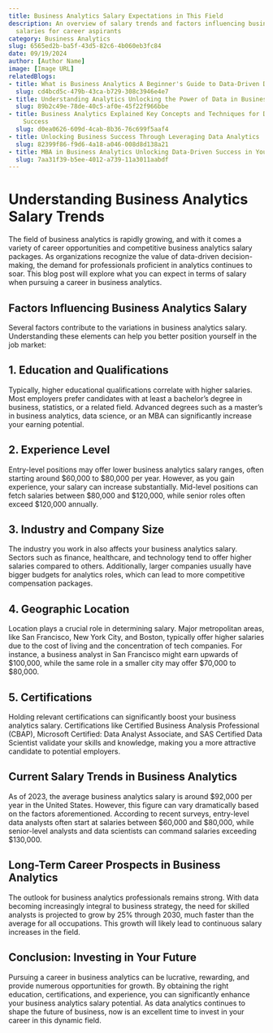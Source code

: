 ```yaml
---
title: Business Analytics Salary Expectations in This Field
description: An overview of salary trends and factors influencing business analytics
  salaries for career aspirants
category: Business Analytics
slug: 6565ed2b-ba5f-43d5-82c6-4b060eb3fc84
date: 09/19/2024
author: [Author Name]
image: [Image URL]
relatedBlogs:
- title: What is Business Analytics A Beginner's Guide to Data-Driven Decision Making
  slug: cd4bcd5c-479b-43ca-b729-308c3946e4e7
- title: Understanding Analytics Unlocking the Power of Data in Business
  slug: 89b2c49e-78de-40c5-af0e-45f22f966bbe
- title: Business Analytics Explained Key Concepts and Techniques for Data-Driven
    Success
  slug: d0ea0626-609d-4cab-8b36-76c699f5aaf4
- title: Unlocking Business Success Through Leveraging Data Analytics
  slug: 82399f86-f9d6-4a18-a046-008d8d138a21
- title: MBA in Business Analytics Unlocking Data-Driven Success in Your Career
  slug: 7aa31f39-b5ee-4012-a739-11a3011aabdf
---
```


# Understanding Business Analytics Salary Trends

The field of business analytics is rapidly growing, and with it comes a variety of career opportunities and competitive business analytics salary packages. As organizations recognize the value of data-driven decision-making, the demand for professionals proficient in analytics continues to soar. This blog post will explore what you can expect in terms of salary when pursuing a career in business analytics.

## Factors Influencing Business Analytics Salary

Several factors contribute to the variations in business analytics salary. Understanding these elements can help you better position yourself in the job market:

## 1. Education and Qualifications

Typically, higher educational qualifications correlate with higher salaries. Most employers prefer candidates with at least a bachelor’s degree in business, statistics, or a related field. Advanced degrees such as a master’s in business analytics, data science, or an MBA can significantly increase your earning potential.

## 2. Experience Level

Entry-level positions may offer lower business analytics salary ranges, often starting around $60,000 to $80,000 per year. However, as you gain experience, your salary can increase substantially. Mid-level positions can fetch salaries between $80,000 and $120,000, while senior roles often exceed $120,000 annually.

## 3. Industry and Company Size

The industry you work in also affects your business analytics salary. Sectors such as finance, healthcare, and technology tend to offer higher salaries compared to others. Additionally, larger companies usually have bigger budgets for analytics roles, which can lead to more competitive compensation packages.

## 4. Geographic Location

Location plays a crucial role in determining salary. Major metropolitan areas, like San Francisco, New York City, and Boston, typically offer higher salaries due to the cost of living and the concentration of tech companies. For instance, a business analyst in San Francisco might earn upwards of $100,000, while the same role in a smaller city may offer $70,000 to $80,000.

## 5. Certifications

Holding relevant certifications can significantly boost your business analytics salary. Certifications like Certified Business Analysis Professional (CBAP), Microsoft Certified: Data Analyst Associate, and SAS Certified Data Scientist validate your skills and knowledge, making you a more attractive candidate to potential employers.

## Current Salary Trends in Business Analytics

As of 2023, the average business analytics salary is around $92,000 per year in the United States. However, this figure can vary dramatically based on the factors aforementioned. According to recent surveys, entry-level data analysts often start at salaries between $60,000 and $80,000, while senior-level analysts and data scientists can command salaries exceeding $130,000.

## Long-Term Career Prospects in Business Analytics

The outlook for business analytics professionals remains strong. With data becoming increasingly integral to business strategy, the need for skilled analysts is projected to grow by 25% through 2030, much faster than the average for all occupations. This growth will likely lead to continuous salary increases in the field.

## Conclusion: Investing in Your Future

Pursuing a career in business analytics can be lucrative, rewarding, and provide numerous opportunities for growth. By obtaining the right education, certifications, and experience, you can significantly enhance your business analytics salary potential. As data analytics continues to shape the future of business, now is an excellent time to invest in your career in this dynamic field.